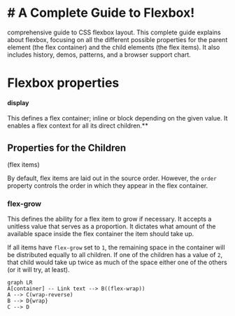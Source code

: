 # # A Complete Guide to Flexbox!

comprehensive guide to CSS flexbox layout. This complete guide explains about flexbox, focusing on all the different possible properties for the parent element (the flex container) and the child elements (the flex items). It also includes history, demos, patterns, and a browser support chart.

# Flexbox properties
#### display

This defines a flex container; inline or block depending on the given value. It enables a flex context for all its direct children.**


## Properties for the Children  
(flex items)


By default, flex items are laid out in the source order. However, the `order` property controls the order in which they appear in the flex container.

### flex-grow

This defines the ability for a flex item to grow if necessary. It accepts a unitless value that serves as a proportion. It dictates what amount of the available space inside the flex container the item should take up.

If all items have  `flex-grow`  set to  `1`, the remaining space in the container will be distributed equally to all children. If one of the children has a value of  `2`, that child would take up twice as much of the space either one of the others (or it will try, at least).




```mermaid
graph LR
A[container] -- Link text --> B((flex-wrap))
A --> C(wrap-reverse)
B --> D{wrap}
C --> D
```
